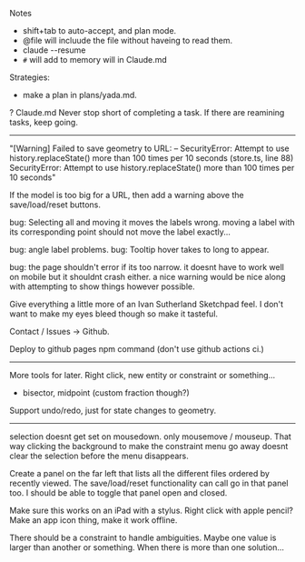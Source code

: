Notes
- shift+tab to auto-accept, and plan mode.
- @file will incluude the file without haveing to read them.
- claude --resume
- `#` will add to memory will in Claude.md

Strategies:
- make a plan in plans/yada.md.

? Claude.md Never stop short of completing a task. If there are reamining tasks, keep going.

---

"[Warning] Failed to save geometry to URL: – SecurityError: Attempt to use history.replaceState() more than 100 times per 10 seconds (store.ts, line 88)
SecurityError: Attempt to use history.replaceState() more than 100 times per 10 seconds"



If the model is too big for a URL, then add a warning above the save/load/reset buttons.


bug: Selecting all and moving it moves the labels wrong. moving a label with its corresponding point should not move the label exactly...


bug: angle label problems.
bug: Tooltip hover takes to long to appear.


bug: the page shouldn't error if its too narrow. it doesnt have to work well on mobile but it shouldnt crash either. a nice warning would be nice along with attempting to show things however possible.



Give everything a little more of an Ivan Sutherland Sketchpad feel. I don't want to make my eyes bleed though so make it tasteful.

Contact / Issues -> Github.

Deploy to github pages npm command (don't use github actions ci.)


---

More tools for later. Right click, new entity or constraint or something...
- bisector, midpoint (custom fraction though?)


Support undo/redo, just for state changes to geometry.

---

selection doesnt get set on mousedown. only mousemove / mouseup. That way clicking the background to make the constraint menu go away doesnt clear the selection before the menu disappears.


Create a panel on the far left that lists all the different files ordered by recently viewed. The save/load/reset functionality can call go in that panel too. I should be able to toggle that panel open and closed.




Make sure this works on an iPad with a stylus. Right click with apple pencil?
Make an app icon thing, make it work offline.


There should be a constraint to handle ambiguities. Maybe one value is larger than another or something. When there is more than one solution...




